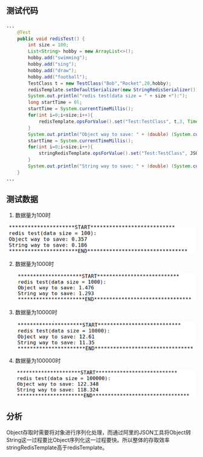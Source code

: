 ## 测试代码
```java
...
    @Test
    public void redisTest() {
        int size = 100;
        List<String> hobby = new ArrayList<>();
        hobby.add("swimming");
        hobby.add("sing");
        hobby.add("draw");
        hobby.add("football");
        TestClass t = new TestClass("Bob","Rocket",20,hobby);
        redisTemplate.setDefaultSerializer(new StringRedisSerializer());
        System.out.println("redis test(data size = " + size +"):");
        long startTime = 0l;
        startTime = System.currentTimeMillis();
        for(int i=0;i<size;i++){
            redisTemplate.opsForValue().set("Test:TestClass", t,3, TimeUnit.DAYS);
        }
        System.out.println("Object way to save: " + (double) (System.currentTimeMillis() - startTime) / 1000);
        startTime = System.currentTimeMillis();
        for(int i=0;i<size;i++){
            stringRedisTemplate.opsForValue().set("Test:TestClass", JSON.toJSONString(t),3, TimeUnit.DAYS);
        }
        System.out.println("String way to save: " + (double) (System.currentTimeMillis() - startTime) / 1000);
    }
...
```

## 测试数据

1. 数据量为100时

![1545814621005](./img/1545814621005.png)


2. 数据量为1000时

   ![1545815214145](./img/1545815214145.png)

3. 数据量为10000时

   ![1545815402447](./img/1545815402447.png)

4. 数据量为100000时

   ![1545815758535](./img/1545815758535.png)

## 分析

Object存取时需要将对象进行序列化处理，而通过阿里的JSON工具将Object转String这一过程要比Object序列化这一过程要快。所以整体的存取效率stringRedisTemplate高于redisTemplate。

